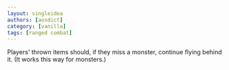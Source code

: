 ```yaml
---
layout: singleidea
authors: [aosdict]
category: [vanilla]
tags: [ranged combat]
---
```

Players' thrown items should, if they miss a monster, continue flying behind it. (It works this way for monsters.)
